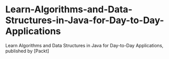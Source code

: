 # Learn-Algorithms-and-Data-Structures-in-Java-for-Day-to-Day-Applications
Learn Algorithms and Data Structures in Java for Day-to-Day Applications, published by [Packt]
